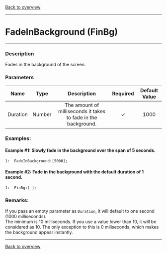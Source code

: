 [Back to overview](index.md)

---
# FadeInBackground (FinBg)
---
### Description
Fades in the background of the screen.

### Parameters

|Name|Type|Description|Required|Default Value|
|:---:|:---:|:---:|:---:|:---:|
|Duration|Number|The amount of milliseconds it takes to fade in the background.|✓|1000|

### Examples:
#### Example #1: Slowly fade in the background over the span of 5 seconds.
```
1:  FadeInBackground:[5000];
```

#### Example #2: Fade in the background with the default duration of 1 second.
```
1:  FinBg:[-];
```

### Remarks:
If you pass an empty parameter as `Duration`, it will default to one second (1000 milliseconds).  
The minimum is 10 milliseconds. If you use a value lower than 10, it will be considered as 10. The only exception to this is 0 miliseconds, which makes the background appear instantly.

---
[Back to overview](index.md)
